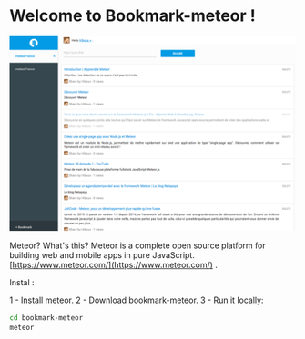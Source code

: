 # Welcome to Bookmark-meteor !

![hamburger](Bookmark-meteor.png)

Meteor? What's this?
Meteor is a complete open source platform for building web and mobile apps in pure JavaScript. [https://www.meteor.com/](https://www.meteor.com/) .

Instal :

1 - Install meteor. 
2 - Download bookmark-meteor.
3 - Run it locally:
```bash
cd bookmark-meteor
meteor
```
